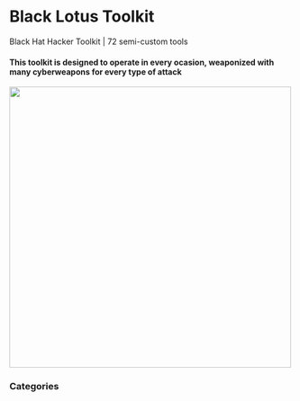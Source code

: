 # Black Lotus Toolkit
Black Hat Hacker Toolkit | 72 semi-custom tools </br>
#### This toolkit is designed to operate in every ocasion, weaponized with many cyberweapons for every type of attack </br>
<img src="https://user-images.githubusercontent.com/86844971/150806838-1a3804cd-4759-47a8-8f5e-00cfb93a6fab.jpg" align="center" width="500" height="auto" />

### Categories
